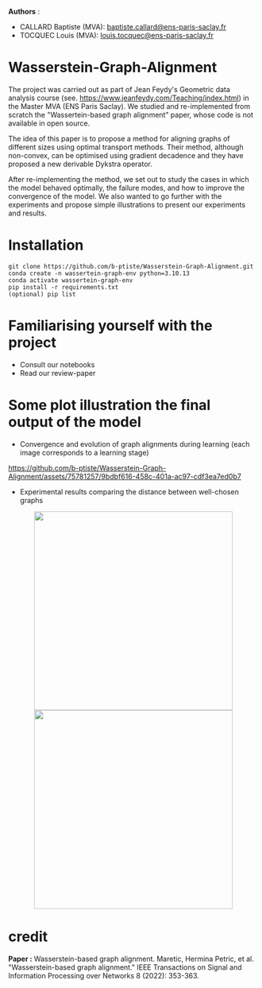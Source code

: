 **Authors** : 

- CALLARD Baptiste (MVA): baptiste.callard@ens-paris-saclay.fr 
- TOCQUEC Louis (MVA): louis.tocquec@ens-paris-saclay.fr

# Wasserstein-Graph-Alignment
The project was carried out as part of Jean Feydy's Geometric data analysis course (see. https://www.jeanfeydy.com/Teaching/index.html) in the Master MVA (ENS Paris Saclay).
We studied and re-implemented from scratch the "Wassertein-based graph alignment" paper, whose code is not available in open source.

The idea of this paper is to propose a method for aligning graphs of different sizes using optimal transport methods. Their method, although non-convex, can be optimised using gradient decadence and they have proposed a new derivable Dykstra operator.

After re-implementing the method, we set out to study the cases in which the model behaved optimally, the failure modes, and how to improve the convergence of the model. We also wanted to go further with the experiments and propose simple illustrations to present our experiments and results.
# Installation 

```
git clone https://github.com/b-ptiste/Wasserstein-Graph-Alignment.git
conda create -n wassertein-graph-env python=3.10.13
conda activate wassertein-graph-env
pip install -r requirements.txt
(optional) pip list
```

# Familiarising yourself with the project
- Consult our notebooks
- Read our review-paper

# Some plot illustration the final output of the model

- Convergence and evolution of graph alignments during learning (each image corresponds to a learning stage)

https://github.com/b-ptiste/Wasserstein-Graph-Alignment/assets/75781257/9bdbf616-458c-401a-ac97-cdf3ea7ed0b7

- Experimental results comparing the distance between well-chosen graphs 

<div align="center">
  <img src="https://github.com/b-ptiste/Wasserstein-Graph-Alignment/assets/75781257/74c21fdd-50ee-4748-b0e6-460d28db64af" width="400"/>
  <img src="https://github.com/b-ptiste/Wasserstein-Graph-Alignment/assets/75781257/2b514895-4c97-4c8f-9374-c1b02de66a35" width="400"/>
</div>



# credit
**Paper :** Wasserstein-based graph alignment.
Maretic, Hermina Petric, et al. "Wasserstein-based graph alignment." IEEE Transactions on Signal and Information Processing over Networks 8 (2022): 353-363.

